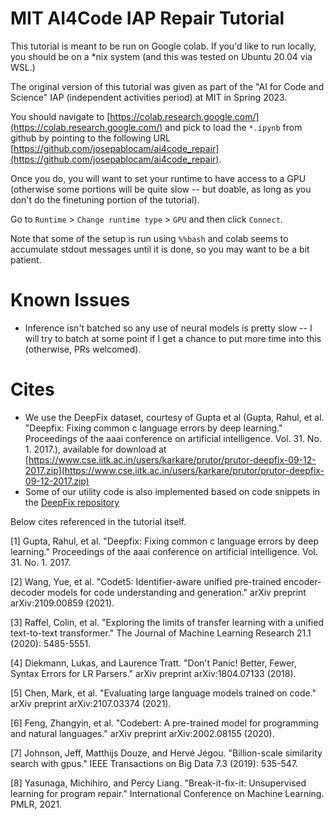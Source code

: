 # MIT AI4Code IAP Repair Tutorial

This tutorial is meant to be run on Google colab. If you'd like to run locally, you should
be on a *nix system (and this was tested on Ubuntu 20.04 via WSL.)

The original version of this tutorial was given as part of the "AI for Code and Science" IAP (independent activities period) at MIT in Spring 2023.

You should navigate to [https://colab.research.google.com/](https://colab.research.google.com/)
and pick to load the `*.ipynb` from github by pointing to the following URL [https://github.com/josepablocam/ai4code_repair](https://github.com/josepablocam/ai4code_repair).

Once you do, you will want to set your runtime to have access to a GPU (otherwise some portions
will be quite slow -- but doable, as long as you don't do the finetuning portion of 
the tutorial).

Go to `Runtime` > `Change runtime type` > `GPU` and then click `Connect`.

Note that some of the setup is run using `%%bash` and colab seems to accumulate stdout
messages until it is done, so you may want to be a bit patient.

# Known Issues
* Inference isn't batched so any use of neural models is pretty slow -- I will try to batch at some point if I get a chance to put more time into this (otherwise, PRs welcomed).

# Cites
* We use the DeepFix dataset, courtesy of Gupta et al (Gupta, Rahul, et al. "Deepfix: Fixing common c language errors by deep learning." Proceedings of the aaai conference on artificial intelligence. Vol. 31. No. 1. 2017.), available for download at [https://www.cse.iitk.ac.in/users/karkare/prutor/prutor-deepfix-09-12-2017.zip](https://www.cse.iitk.ac.in/users/karkare/prutor/prutor-deepfix-09-12-2017.zip)
* Some of our utility code is also implemented based on code snippets in the [DeepFix repository](https://bitbucket.org/iiscseal/deepfix/src/master/)

Below cites referenced in the tutorial itself.

[1] Gupta, Rahul, et al. "Deepfix: Fixing common c language errors by deep learning." Proceedings of the aaai conference on artificial intelligence. Vol. 31. No. 1. 2017.

[2] Wang, Yue, et al. "Codet5: Identifier-aware unified pre-trained encoder-decoder models for code understanding and generation." arXiv preprint arXiv:2109.00859 (2021).

[3] Raffel, Colin, et al. "Exploring the limits of transfer learning with a unified text-to-text transformer." The Journal of Machine Learning Research 21.1 (2020): 5485-5551.

[4] Diekmann, Lukas, and Laurence Tratt. "Don't Panic! Better, Fewer, Syntax Errors for LR Parsers." arXiv preprint arXiv:1804.07133 (2018).

[5] Chen, Mark, et al. "Evaluating large language models trained on code." arXiv preprint arXiv:2107.03374 (2021).

[6] Feng, Zhangyin, et al. "Codebert: A pre-trained model for programming and natural languages." arXiv preprint arXiv:2002.08155 (2020).

[7] Johnson, Jeff, Matthijs Douze, and Hervé Jégou. "Billion-scale similarity search with gpus." IEEE Transactions on Big Data 7.3 (2019): 535-547.

[8] Yasunaga, Michihiro, and Percy Liang. "Break-it-fix-it: Unsupervised learning for program repair." International Conference on Machine Learning. PMLR, 2021.

